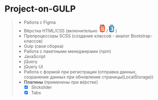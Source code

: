 # Project-on-GULP

> - Работа с Figma
> - Вёрстка HTML/CSS (включительно <img width="25" src="https://raw.githubusercontent.com/github/explore/80688e429a7d4ef2fca1e82350fe8e3517d3494d/topics/html/html.png">/<img width="25" src="https://raw.githubusercontent.com/github/explore/80688e429a7d4ef2fca1e82350fe8e3517d3494d/topics/css/css.png">)
> - Препроцессоры SCSS (создание классов - аналог Bootstrap-классов)
> - Gulp (своя сборка)
> - Работа с пакетными менеджерами (npm)
> - JavaScript
> - jQuery
> - jQuery UI
> - Работа с формой при регистрации (отправка данных, сохранение данных при обновление страницы(LocalStorage))
> - **Плагины** (_применены_ _при_ _вёрстке_)
>    - [x] Slickslider
>    - [x] Tabs
